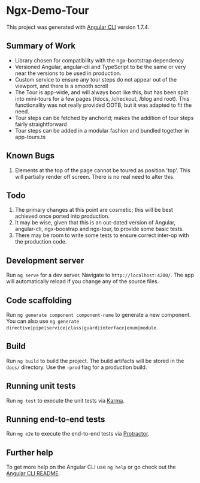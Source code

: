 # Ngx-Demo-Tour

This project was generated with [Angular CLI](https://github.com/angular/angular-cli) version 1.7.4.

## Summary of Work

- Library chosen for compatibility with the ngx-bootstrap dependency
- Versioned Angular, angular-cli and TypeScript to be the same or very near the versions to be used in production.
- Custom service to ensure any tour steps do not appear out of the viewport, and there is a smooth scroll
- The Tour is app-wide, and will always boot like this, but has been split into mini-tours for a few pages (/docs, /checkout, /blog and root). This functionality was not really provided OOTB, but it was adapted to fit the need.
- Tour steps can be fetched by anchorId; makes the addition of tour steps fairly straightforward
- Tour steps can be added in a modular fashion and bundled together in app-tours.ts

## Known Bugs

1) Elements at the top of the page cannot be toured as position 'top'. This will partially render off screen. There is no real need to alter this.

## Todo

1) The primary changes at this point are cosmetic; this will be best achieved once ported into production.
2) It may be wise, given that this is an out-dated version of Angular, angular-cli, ngx-boostrap and ngx-tour, to provide some basic tests.
3) There may be room to write some tests to ensure correct inter-op with the production code.

## Development server

Run `ng serve` for a dev server. Navigate to `http://localhost:4200/`. The app will automatically reload if you change any of the source files.

## Code scaffolding

Run `ng generate component component-name` to generate a new component. You can also use `ng generate directive|pipe|service|class|guard|interface|enum|module`.

## Build

Run `ng build` to build the project. The build artifacts will be stored in the `docs/` directory. Use the `-prod` flag for a production build.

## Running unit tests

Run `ng test` to execute the unit tests via [Karma](https://karma-runner.github.io).

## Running end-to-end tests

Run `ng e2e` to execute the end-to-end tests via [Protractor](http://www.protractortest.org/).

## Further help

To get more help on the Angular CLI use `ng help` or go check out the [Angular CLI README](https://github.com/angular/angular-cli/blob/master/README.md).
